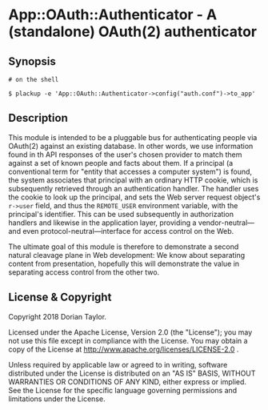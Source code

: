 # App::OAuth::Authenticator - A (standalone) OAuth(2) authenticator

## Synopsis

    # on the shell

    $ plackup -e 'App::OAuth::Authenticator->config("auth.conf")->to_app'

## Description

This module is intended to be a pluggable bus for authenticating
people via OAuth(2) against an existing database. In other words, we
use information found in th API responses of the user's chosen
provider to match them against a set of known people and facts about
them. If a principal (a conventional term for "entity that accesses a
computer system") is found, the system associates that principal with
an ordinary HTTP cookie, which is subsequently retrieved through an
authentication handler. The handler uses the cookie to look up the
principal, and sets the Web server request object's `r->user` field,
and thus the `REMOTE_USER` environment variable, with the principal's
identifier. This can be used subsequently in authorization handlers
and likewise in the application layer, providing a vendor-neutral—and
even protocol-neutral—interface for access control on the Web.

The ultimate goal of this module is therefore to demonstrate a second
natural cleavage plane in Web development: We know about separating
content from presentation, hopefully this will demonstrate the value
in separating access control from the other two.

## License & Copyright

Copyright 2018 Dorian Taylor.

Licensed under the Apache License, Version 2.0 (the "License"); you
may not use this file except in compliance with the License. You may
obtain a copy of the License
at http://www.apache.org/licenses/LICENSE-2.0 .

Unless required by applicable law or agreed to in writing, software
distributed under the License is distributed on an "AS IS" BASIS,
WITHOUT WARRANTIES OR CONDITIONS OF ANY KIND, either express or
implied.  See the License for the specific language governing
permissions and limitations under the License.

